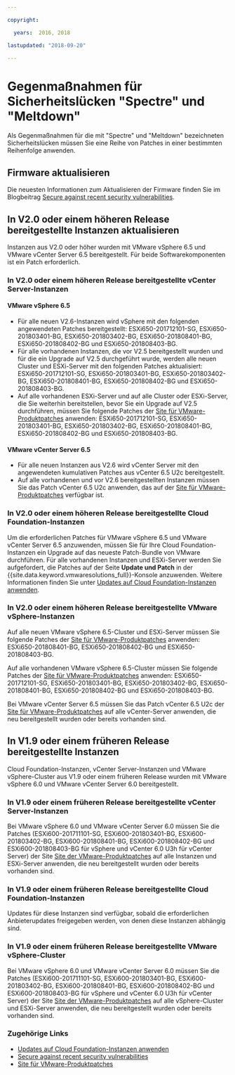 ```yaml
---

copyright:

  years:  2016, 2018

lastupdated: "2018-09-20"

---
```


# Gegenmaßnahmen für Sicherheitslücken "Spectre" und "Meltdown"

Als Gegenmaßnahmen für die mit "Spectre" und "Meltdown" bezeichneten Sicherheitslücken müssen Sie eine Reihe von Patches in einer bestimmten Reihenfolge anwenden.

## Firmware aktualisieren

Die neuesten Informationen zum Aktualisieren der Firmware finden Sie im Blogbeitrag [Secure against recent security vulnerabilities](https://www.ibm.com/blogs/bluemix/2018/01/ibm-cloud-spectre-meltdown-vulnerabilities/).

## In V2.0 oder einem höheren Release bereitgestellte Instanzen aktualisieren

Instanzen aus V2.0 oder höher wurden mit VMware vSphere 6.5 und VMware vCenter Server 6.5 bereitgestellt. Für beide Softwarekomponenten ist ein Patch erforderlich.

### In V2.0 oder einem höheren Release bereitgestellte vCenter Server-Instanzen

#### VMware vSphere 6.5

* Für alle neuen V2.6-Instanzen wird vSphere mit den folgenden angewendeten Patches bereitgestellt: ESXi650-201712101-SG, ESXi650-201803401-BG, ESXi650-201803402-BG, ESXi650-201808401-BG, ESXi650-201808402-BG und ESXi650-201808403-BG.
* Für alle vorhandenen Instanzen, die vor V2.5 bereitgestellt wurden und für die ein Upgrade auf V2.5 durchgeführt wurde, werden alle neuen Cluster und ESXi-Server mit den folgenden Patches aktualisiert: ESXi650-201712101-SG, ESXi650-201803401-BG, ESXi650-201803402-BG, ESXi650-201808401-BG, ESXi650-201808402-BG und ESXi650-201808403-BG.
* Auf alle vorhandenen ESXi-Server und auf alle Cluster oder ESXi-Server, die Sie weiterhin bereitstellen, bevor Sie ein Upgrade auf V2.5 durchführen, müssen Sie folgende Patches der [Site für VMware-Produktpatches](https://my.vmware.com/group/vmware/patch) anwenden: ESXi650-201712101-SG, ESXi650-201803401-BG, ESXi650-201803402-BG, ESXi650-201808401-BG, ESXi650-201808402-BG und ESXi650-201808403-BG.

#### VMware vCenter Server 6.5

* Für alle neuen Instanzen aus V2.6 wird vCenter Server mit den angewendeten kumulativen Patches aus vCenter 6.5 U2c bereitgestellt.
* Auf alle vorhandenen und vor V2.6 bereitgestellten Instanzen müssen Sie das Patch vCenter 6.5 U2c anwenden, das auf der [Site für VMware-Produktpatches](https://my.vmware.com/group/vmware/patch) verfügbar ist.

### In V2.0 oder einem höheren Release bereitgestellte Cloud Foundation-Instanzen

Um die erforderlichen Patches für VMware vSphere 6.5 und VMware vCenter Server 6.5 anzuwenden, müssen Sie für Ihre Cloud Foundation-Instanzen ein Upgrade auf das neueste Patch-Bundle von VMware durchführen. Für alle vorhandenen Instanzen und ESXi-Server werden Sie aufgefordert, die Patches auf der Seite **Update und Patch** in der {{site.data.keyword.vmwaresolutions_full}}-Konsole anzuwenden. Weitere Informationen finden Sie unter [Updates auf Cloud Foundation-Instanzen anwenden](../sddc/sd_applyingupdates.html).

### In V2.0 oder einem höheren Release bereitgestellte VMware vSphere-Instanzen

Auf alle neuen VMware vSphere 6.5-Cluster und ESXi-Server müssen Sie folgende Patches der [Site für VMware-Produktpatches](https://my.vmware.com/group/vmware/patch) anwenden: ESXi650-201808401-BG, ESXi650-201808402-BG und ESXi650-201808403-BG.

Auf alle vorhandenen VMware vSphere 6.5-Cluster müssen Sie folgende Patches der [Site für VMware-Produktpatches](https://my.vmware.com/group/vmware/patch) anwenden: ESXi650-201712101-SG, ESXi650-201803401-BG, ESXi650-201803402-BG, ESXi650-201808401-BG, ESXi650-201808402-BG und ESXi650-201808403-BG.

Bei VMware vCenter Server 6.5 müssen Sie das Patch vCenter 6.5 U2c der [Site für VMware-Produktpatches](https://my.vmware.com/group/vmware/patch) auf alle vCenter-Server anwenden, die neu bereitgestellt wurden oder bereits vorhanden sind.

## In V1.9 oder einem früheren Release bereitgestellte Instanzen

Cloud Foundation-Instanzen, vCenter Server-Instanzen und VMware vSphere-Cluster aus V1.9 oder einem früheren Release wurden mit VMware vSphere 6.0 und VMware vCenter Server 6.0 bereitgestellt.

### In V1.9 oder einem früheren Release bereitgestellte vCenter Server-Instanzen

Bei VMware vSphere 6.0 und VMware vCenter Server 6.0 müssen Sie die Patches (ESXi600-201711101-SG, ESXi600-201803401-BG, ESXi600-201803402-BG, ESXi600-201808401-BG, ESXi600-201808402-BG und ESXi600-201808403-BG für vSphere und vCenter 6.0 U3h für vCenter Server) der Site [Site der VMware-Produktpatches](https://my.vmware.com/group/vmware/patch) auf alle Instanzen und ESXi-Server anwenden, die neu bereitgestellt wurden oder bereits vorhanden sind.

### In V1.9 oder einem früheren Release bereitgestellte Cloud Foundation-Instanzen

Updates für diese Instanzen sind verfügbar, sobald die erforderlichen Anbieterupdates freigegeben werden, von denen diese Instanzen abhängig sind.

### In V1.9 oder einem früheren Release bereitgestellte VMware vSphere-Cluster

Bei VMware vSphere 6.0 und VMware vCenter Server 6.0 müssen Sie die Patches (ESXi600-201711101-SG, ESXi600-201803401-BG, ESXi600-201803402-BG, ESXi600-201808401-BG, ESXi600-201808402-BG und ESXi600-201808403-BG für vSphere und vCenter 6.0 U3h für vCenter Server) der Site [Site der VMware-Produktpatches](https://my.vmware.com/group/vmware/patch) auf alle vSphere-Cluster und ESXi-Server anwenden, die neu bereitgestellt wurden oder bereits vorhanden sind.

### Zugehörige Links

* [Updates auf Cloud Foundation-Instanzen anwenden](../sddc/sd_applyingupdates.html)
* [Secure against recent security vulnerabilities](https://www.ibm.com/blogs/bluemix/2018/01/ibm-cloud-spectre-meltdown-vulnerabilities/)
* [Site für VMware-Produktpatches](https://my.vmware.com/group/vmware/patch)
